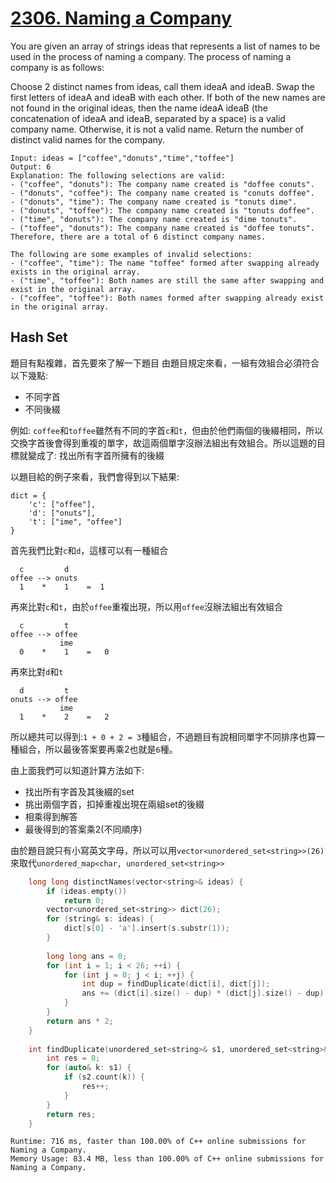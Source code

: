 # [2306. Naming a Company](https://leetcode.com/problems/naming-a-company/)

You are given an array of strings ideas that represents a list of names to be used in the process of naming a company. The process of naming a company is as follows:

Choose 2 distinct names from ideas, call them ideaA and ideaB.
Swap the first letters of ideaA and ideaB with each other.
If both of the new names are not found in the original ideas, then the name ideaA ideaB (the concatenation of ideaA and ideaB, separated by a space) is a valid company name.
Otherwise, it is not a valid name.
Return the number of distinct valid names for the company.

```
Input: ideas = ["coffee","donuts","time","toffee"]
Output: 6
Explanation: The following selections are valid:
- ("coffee", "donuts"): The company name created is "doffee conuts".
- ("donuts", "coffee"): The company name created is "conuts doffee".
- ("donuts", "time"): The company name created is "tonuts dime".
- ("donuts", "toffee"): The company name created is "tonuts doffee".
- ("time", "donuts"): The company name created is "dime tonuts".
- ("toffee", "donuts"): The company name created is "doffee tonuts".
Therefore, there are a total of 6 distinct company names.

The following are some examples of invalid selections:
- ("coffee", "time"): The name "toffee" formed after swapping already exists in the original array.
- ("time", "toffee"): Both names are still the same after swapping and exist in the original array.
- ("coffee", "toffee"): Both names formed after swapping already exist in the original array.
```

## Hash Set
題目有點複雜，首先要來了解一下題目
由題目規定來看，一組有效組合必須符合以下幾點:
- 不同字首
- 不同後綴

例如: `coffee`和`toffee`雖然有不同的字首`c`和`t`，但由於他們兩個的後綴相同，所以交換字首後會得到重複的單字，故這兩個單字沒辦法組出有效組合。所以這題的目標就變成了: 找出所有字首所擁有的後綴 

以題目給的例子來看，我們會得到以下結果:
```
dict = {
    'c': ["offee"],
    'd': ["onuts"],
    't': ["ime", "offee"]
}
```
首先我們比對`c`和`d`，這樣可以有一種組合
```
  c         d 
offee --> onuts
  1    *    1    =  1
```

再來比對`c`和`t`，由於`offee`重複出現，所以用`offee`沒辦法組出有效組合
```
  c         t
offee --> offee
           ime
  0    *    1    =   0
```

再來比對`d`和`t`
```
  d         t
onuts --> offee
           ime
  1    *    2    =   2
```
所以總共可以得到:`1 + 0 + 2 = 3`種組合，不過題目有說相同單字不同排序也算一種組合，所以最後答案要再乘2也就是`6`種。

由上面我們可以知道計算方法如下:
- 找出所有字首及其後綴的set
- 挑出兩個字首，扣掉重複出現在兩組set的後綴
- 相乘得到解答
- 最後得到的答案乘2(不同順序)

由於題目說只有小寫英文字母，所以可以用`vector<unordered_set<string>>(26)`來取代`unordered_map<char, unordered_set<string>>`
```cpp
    long long distinctNames(vector<string>& ideas) {
        if (ideas.empty())
            return 0;
        vector<unordered_set<string>> dict(26);
        for (string& s: ideas) {
            dict[s[0] - 'a'].insert(s.substr(1));
        }
        
        long long ans = 0;
        for (int i = 1; i < 26; ++i) {
            for (int j = 0; j < i; ++j) {
                int dup = findDuplicate(dict[i], dict[j]);
                ans += (dict[i].size() - dup) * (dict[j].size() - dup);
            }
        }
        return ans * 2;
    }
    
    int findDuplicate(unordered_set<string>& s1, unordered_set<string>& s2) {
        int res = 0;
        for (auto& k: s1) {
            if (s2.count(k)) {
                res++;
            }
        }
        return res;
    }
```

```
Runtime: 716 ms, faster than 100.00% of C++ online submissions for Naming a Company.
Memory Usage: 83.4 MB, less than 100.00% of C++ online submissions for Naming a Company.
```
